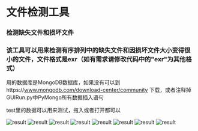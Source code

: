 # 文件检测工具

### 检测缺失文件和损坏文件

### 该工具可以用来检测有序排列中的缺失文件和因损坏文件大小变得很小的文件，文件格式是exr（如有需求请修改代码中的"exr"为其他格式）

用的数据库是MongoDB数据库，如果没有可以到https://www.mongodb.com/download-center/community 下载，或者注释掉GUIRun.py中PyMongo所有数据插入语句

test里的数据可以用来测试，拖入或者打开都可以


![result](https://github.com/zhenhao-huang/file-detection-tool/blob/master/result/1.1%E5%88%9D%E5%A7%8B%E7%95%8C%E9%9D%A2.png)
![result](https://github.com/zhenhao-huang/file-detection-tool/blob/master/result/1.2hover%E5%92%8C%E6%8B%96%E6%8B%BD%E6%96%87%E4%BB%B6%E6%97%B6.png)
![result](https://github.com/zhenhao-huang/file-detection-tool/blob/master/result/1.3%E8%BF%9B%E5%BA%A6%E6%9D%A1%E8%BF%9B%E7%A8%8B.png)
![result](https://github.com/zhenhao-huang/file-detection-tool/blob/master/result/1.4%E7%BB%93%E6%9E%9C-%E6%B2%A1%E6%9C%89%E5%BC%82%E5%B8%B8%E5%B8%A7.png)
![result](https://github.com/zhenhao-huang/file-detection-tool/blob/master/result/1.5%E6%A3%80%E6%B5%8B%E5%B8%A7-%E5%8F%91%E7%8E%B0%E5%BC%82%E5%B8%B8.png)
![result](https://github.com/zhenhao-huang/file-detection-tool/blob/master/result/1.7%E6%96%87%E4%BB%B6%E6%A3%80%E6%B5%8B%E9%94%99%E8%AF%AF%E6%8F%90%E7%A4%BA1.png)
![result](https://github.com/zhenhao-huang/file-detection-tool/blob/master/result/1.7%E6%96%87%E4%BB%B6%E6%A3%80%E6%B5%8B%E9%94%99%E8%AF%AF%E6%8F%90%E7%A4%BA2.png)
![result](https://github.com/zhenhao-huang/file-detection-tool/blob/master/result/1.7%E6%96%87%E4%BB%B6%E6%A3%80%E6%B5%8B%E9%94%99%E8%AF%AF%E6%8F%90%E7%A4%BA3.png)
